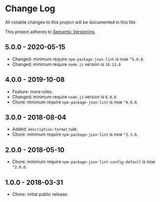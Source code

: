 # Change Log

All notable changes to this project will be documented in this file.

This project adheres to [Semantic Versioning](http://semver.org).

## 5.0.0 - 2020-05-15

- Changed: minimum require `npm-package-json-lint` is now `^5.0.0`.
- Changed: minimum require `node.js` version is `10.13.0`

## 4.0.0 - 2019-10-08

- Feature: more rules.
- Changed: minimum require `node.js` version is `8.9.0`
- Chore: minimum require `npm-package-json-lint` is now `^4.0.0`.

## 3.0.0 - 2018-08-04

- Added: `description-format` rule.
- Chore: minimum require `npm-package-json-lint` is now `^3.3.0`.

## 2.0.0 - 2018-05-10

- Chore: minimum require `npm-package-json-lint-config-default` is now `^2.0.0`.

## 1.0.0 - 2018-03-31

- Chore: initial public release.
